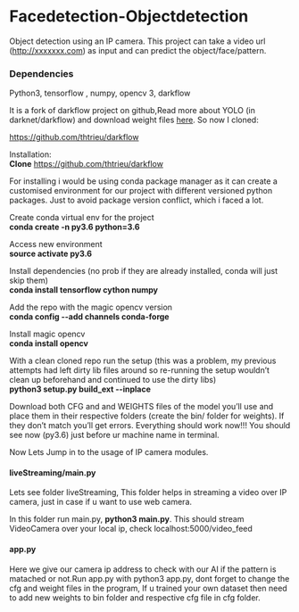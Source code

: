 # Facedetection-Objectdetection
Object detection using an IP camera. This project can take a video url (http://xxxxxxx.com)  as input and can predict the object/face/pattern.

<h3>Dependencies</h3>
Python3, tensorflow , numpy, opencv 3, darkflow


It is  a fork of darkflow project on github,Read more about YOLO (in darknet/darkflow) and download weight files <a href="https://pjreddie.com/darknet/yolo/">here</a>. So now I cloned:

<a href="https://github.com/thtrieu/darkflow">https://github.com/thtrieu/darkflow</a>

Installation:</br>
<b>Clone</b> <a href="https://github.com/thtrieu/darkflow">https://github.com/thtrieu/darkflow</a>

For installing i would be using conda package manager as it can create a customised environment for our project with different versioned python packages. Just to avoid package version conflict, which i faced a lot.

Create conda virtual env for the project</br>
<b>conda create -n py3.6 python=3.6</b>

Access new environment</br>
<b>source activate py3.6</b>

Install dependencies (no prob if they are already installed, conda will just skip them)</br>
<b>conda install tensorflow cython numpy</b>

Add the repo with the magic opencv version</br>
<b>conda config --add channels conda-forge</b>

Install magic opencv</br>
<b>conda install opencv</b>

With a clean cloned repo run the setup (this was a problem, my previous attempts had left dirty lib files around so re-running the setup wouldn’t clean up beforehand and continued to use the dirty libs)</br>
<b>python3 setup.py build_ext --inplace</b>

Download both CFG and and WEIGHTS files of the model you’ll use and place them in their respective folders (create the bin/ folder for weights). If they don’t match you’ll get errors.
Everything should work now!!!
You should see now (py3.6) just before ur machine name in terminal.

<div style="font-size:14px;">Now Lets Jump in to the usage of IP camera modules.</div>
<h4>liveStreaming/main.py</h4>
<p>Lets see folder liveStreaming, This folder helps in streaming a video over IP camera, just in case if u want to use web camera.</p>
<p>In this folder run main.py, <b>python3 main.py</b>. This should stream VideoCamera over your local ip, check localhost:5000/video_feed</p>

<h4>app.py</h4>
<p>Here we give our camera ip address to check with our AI if the pattern is matached or not.Run app.py with python3 app.py, dont forget to change the cfg and weight files in the program, If u trained your own dataset then need to add new weights to bin folder and respective cfg file in cfg folder.</p>
